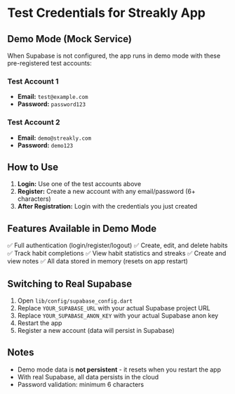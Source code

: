# Test Credentials for Streakly App

## Demo Mode (Mock Service)

When Supabase is not configured, the app runs in demo mode with these pre-registered test accounts:

### Test Account 1
- **Email:** `test@example.com`
- **Password:** `password123`

### Test Account 2
- **Email:** `demo@streakly.com`
- **Password:** `demo123`

## How to Use

1. **Login:** Use one of the test accounts above
2. **Register:** Create a new account with any email/password (6+ characters)
3. **After Registration:** Login with the credentials you just created

## Features Available in Demo Mode

✅ Full authentication (login/register/logout)
✅ Create, edit, and delete habits
✅ Track habit completions
✅ View habit statistics and streaks
✅ Create and view notes
✅ All data stored in memory (resets on app restart)

## Switching to Real Supabase

1. Open `lib/config/supabase_config.dart`
2. Replace `YOUR_SUPABASE_URL` with your actual Supabase project URL
3. Replace `YOUR_SUPABASE_ANON_KEY` with your actual Supabase anon key
4. Restart the app
5. Register a new account (data will persist in Supabase)

## Notes

- Demo mode data is **not persistent** - it resets when you restart the app
- With real Supabase, all data persists in the cloud
- Password validation: minimum 6 characters
